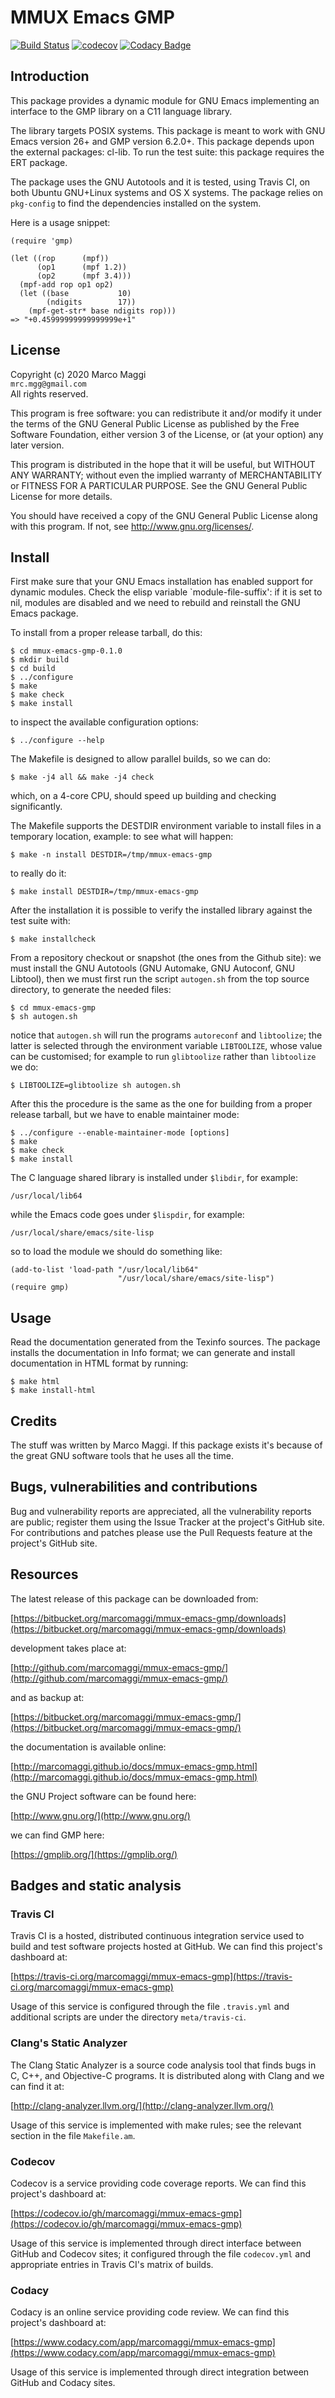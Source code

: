 # MMUX Emacs GMP

[![Build Status](https://travis-ci.org/marcomaggi/mmux-emacs-gmp.svg?branch=master)](https://travis-ci.org/marcomaggi/mmux-emacs-gmp)
[![codecov](https://codecov.io/gh/marcomaggi/mmux-emacs-gmp/branch/master/graph/badge.svg)](https://codecov.io/gh/marcomaggi/mmux-emacs-gmp)
[![Codacy Badge](https://api.codacy.com/project/badge/Grade/b41898f85f6e4e4bad28a1236c086ff3)](https://www.codacy.com/manual/marcomaggi_2/mmux-emacs-gmp?utm_source=github.com&amp;utm_medium=referral&amp;utm_content=marcomaggi/mmux-emacs-gmp&amp;utm_campaign=Badge_Grade)

## Introduction

This package  provides a  dynamic module for  GNU Emacs  implementing an
interface to the GMP library on a C11 language library.

The library targets  POSIX systems.  This package is meant  to work with
GNU Emacs version 26+ and GMP version 6.2.0+.  This package depends upon
the  external packages:  cl-lib.  To  run the  test suite:  this package
requires the ERT package.

The package uses the GNU Autotools and it is tested, using Travis CI, on
both Ubuntu GNU+Linux  systems and OS X systems.  The  package relies on
`pkg-config` to find the dependencies installed on the system.

  Here is a usage snippet:

```
(require 'gmp)

(let ((rop      (mpf))
      (op1      (mpf 1.2))
      (op2      (mpf 3.4)))
  (mpf-add rop op1 op2)
  (let ((base           10)
        (ndigits        17))
    (mpf-get-str* base ndigits rop)))
=> "+0.45999999999999999e+1"
```

## License

Copyright (c) 2020 Marco Maggi<br/>
`mrc.mgg@gmail.com`<br/>
All rights reserved.

This program is free software: you  can redistribute it and/or modify it
under the  terms of the GNU  General Public License as  published by the
Free Software Foundation,  either version 3 of the License,  or (at your
option) any later version.

This program  is distributed  in the  hope that it  will be  useful, but
WITHOUT   ANY   WARRANTY;  without   even   the   implied  warranty   of
MERCHANTABILITY  or  FITNESS FOR  A  PARTICULAR  PURPOSE.  See  the  GNU
General Public License for more details.

You should have received a copy  of the GNU General Public License along
with this program.  If not, see <http://www.gnu.org/licenses/>.

## Install

First make sure that your GNU Emacs installation has enabled support for
dynamic modules.   Check the elisp variable  `module-file-suffix': if it
is set to nil, modules are disabled and we need to rebuild and reinstall
the GNU Emacs package.

To install from a proper release tarball, do this:

```
$ cd mmux-emacs-gmp-0.1.0
$ mkdir build
$ cd build
$ ../configure
$ make
$ make check
$ make install
```

to inspect the available configuration options:

```
$ ../configure --help
```

The Makefile is designed to allow parallel builds, so we can do:

```
$ make -j4 all && make -j4 check
```

which,  on  a  4-core  CPU,   should  speed  up  building  and  checking
significantly.

The Makefile supports the DESTDIR  environment variable to install files
in a temporary location, example: to see what will happen:

```
$ make -n install DESTDIR=/tmp/mmux-emacs-gmp
```

to really do it:

```
$ make install DESTDIR=/tmp/mmux-emacs-gmp
```

After the  installation it is  possible to verify the  installed library
against the test suite with:

```
$ make installcheck
```

From a repository checkout or snapshot  (the ones from the Github site):
we  must install  the GNU  Autotools  (GNU Automake,  GNU Autoconf,  GNU
Libtool), then  we must first run  the script `autogen.sh` from  the top
source directory, to generate the needed files:

```
$ cd mmux-emacs-gmp
$ sh autogen.sh

```

notice  that  `autogen.sh`  will   run  the  programs  `autoreconf`  and
`libtoolize`; the  latter is  selected through the  environment variable
`LIBTOOLIZE`,  whose  value  can  be  customised;  for  example  to  run
`glibtoolize` rather than `libtoolize` we do:

```
$ LIBTOOLIZE=glibtoolize sh autogen.sh
```

After this  the procedure  is the same  as the one  for building  from a
proper release tarball, but we have to enable maintainer mode:

```
$ ../configure --enable-maintainer-mode [options]
$ make
$ make check
$ make install
```

The C language shared library is installed under `$libdir`, for example:

```
/usr/local/lib64
```

while the Emacs code goes under `$lispdir`, for example:

```
/usr/local/share/emacs/site-lisp
```

so to load the module we should do something like:

```
(add-to-list 'load-path "/usr/local/lib64"
                        "/usr/local/share/emacs/site-lisp")
(require gmp)
```

## Usage

Read the documentation generated from  the Texinfo sources.  The package
installs the documentation  in Info format; we can  generate and install
documentation in HTML format by running:

```
$ make html
$ make install-html
```

## Credits

The  stuff was  written by  Marco Maggi.   If this  package exists  it's
because of the great GNU software tools that he uses all the time.

## Bugs, vulnerabilities and contributions

Bug  and vulnerability  reports are  appreciated, all  the vulnerability
reports  are  public; register  them  using  the  Issue Tracker  at  the
project's GitHub  site.  For  contributions and  patches please  use the
Pull Requests feature at the project's GitHub site.

## Resources

The latest release of this package can be downloaded from:

[https://bitbucket.org/marcomaggi/mmux-emacs-gmp/downloads](https://bitbucket.org/marcomaggi/mmux-emacs-gmp/downloads)

development takes place at:

[http://github.com/marcomaggi/mmux-emacs-gmp/](http://github.com/marcomaggi/mmux-emacs-gmp/)

and as backup at:

[https://bitbucket.org/marcomaggi/mmux-emacs-gmp/](https://bitbucket.org/marcomaggi/mmux-emacs-gmp/)

the documentation is available online:

[http://marcomaggi.github.io/docs/mmux-emacs-gmp.html](http://marcomaggi.github.io/docs/mmux-emacs-gmp.html)

the GNU Project software can be found here:

[http://www.gnu.org/](http://www.gnu.org/)

we can find GMP here:

[https://gmplib.org/](https://gmplib.org/)

## Badges and static analysis

### Travis CI

Travis CI is  a hosted, distributed continuous  integration service used
to build and test software projects  hosted at GitHub.  We can find this
project's dashboard at:

[https://travis-ci.org/marcomaggi/mmux-emacs-gmp](https://travis-ci.org/marcomaggi/mmux-emacs-gmp)

Usage of this  service is configured through the  file `.travis.yml` and
additional scripts are under the directory `meta/travis-ci`.

### Clang's Static Analyzer

The Clang Static Analyzer is a source code analysis tool that finds bugs
in C, C++, and Objective-C programs.  It is distributed along with Clang
and we can find it at:

[http://clang-analyzer.llvm.org/](http://clang-analyzer.llvm.org/)

Usage of this  service is implemented with make rules;  see the relevant
section in the file `Makefile.am`.

### Codecov

Codecov is a service providing code  coverage reports.  We can find this
project's dashboard at:

[https://codecov.io/gh/marcomaggi/mmux-emacs-gmp](https://codecov.io/gh/marcomaggi/mmux-emacs-gmp)

Usage of  this service is  implemented through direct  interface between
GitHub and Codecov  sites; it configured through  the file `codecov.yml`
and appropriate entries in Travis CI's matrix of builds.

### Codacy

Codacy is  an online service  providing code  review.  We can  find this
project's dashboard at:

[https://www.codacy.com/app/marcomaggi/mmux-emacs-gmp](https://www.codacy.com/app/marcomaggi/mmux-emacs-gmp)

Usage of this service is  implemented through direct integration between
GitHub and Codacy sites.
